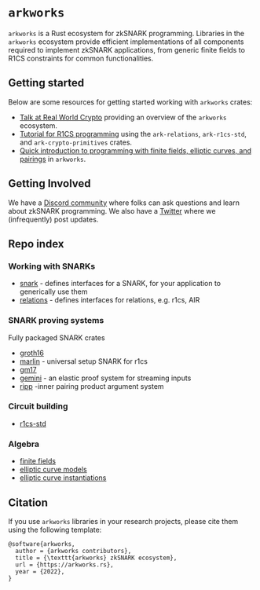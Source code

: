 # `arkworks`

`arkworks` is a Rust ecosystem for zkSNARK programming. Libraries in the `arkworks` ecosystem provide efficient implementations of all components required to implement zkSNARK applications, from generic finite fields to R1CS constraints for common functionalities.

## Getting started

Below are some resources for getting started working with `arkworks` crates:

* [Talk at Real World Crypto](https://youtu.be/Bz2KN_h3VKM?t=90) providing an overview of the `arkworks` ecosystem.
* [Tutorial for R1CS programming](https://github.com/arkworks-rs/r1cs-tutorial/) using the `ark-relations`, `ark-r1cs-std`, and `ark-crypto-primitives` crates.
* [Quick introduction to programming with finite fields, elliptic curves, and pairings](https://github.com/Pratyush/algebra-intro) in `arkworks`.

## Getting Involved

We have a [Discord community](https://discord.gg/D9GjcxPt4R) where folks can ask questions and learn about zkSNARK programming. We also have a [Twitter](https://www.twitter.com/arkworks_rs) where we (infrequently) post updates.

## Repo index

### Working with SNARKs

* [snark](https://github.com/arkworks-rs/snark/tree/master/snark) - defines interfaces for a SNARK, for your application to generically use them
* [relations](https://github.com/arkworks-rs/snark/tree/master/relations) - defines interfaces for relations, e.g. r1cs, AIR

### SNARK proving systems

Fully packaged SNARK crates
* [groth16](https://github.com/arkworks-rs/groth16)
* [marlin](https://github.com/arkworks-rs/marlin) - universal setup SNARK for r1cs
* [gm17](https://github.com/arkworks-rs/gm17)
* [gemini](https://github.com/arkworks-rs/gemini) - an elastic proof system for streaming inputs
* [ripp](https://github.com/arkworks-rs/ripp) -inner pairing product argument system

### Circuit building

* [r1cs-std](https://github.com/arkworks-rs/r1cs-std) 

### Algebra

* [finite fields](https://github.com/arkworks-rs/algebra/tree/master/ff) 
* [elliptic curve models](https://github.com/arkworks-rs/algebra/tree/master/ec) 
* [elliptic curve instantiations](https://github.com/arkworks-rs/curves) 

## Citation

If you use `arkworks` libraries in your research projects, please cite them using the following template:

```
@software{arkworks,
  author = {arkworks contributors},
  title = {\texttt{arkworks} zkSNARK ecosystem},
  url = {https://arkworks.rs},
  year = {2022},
}
```
